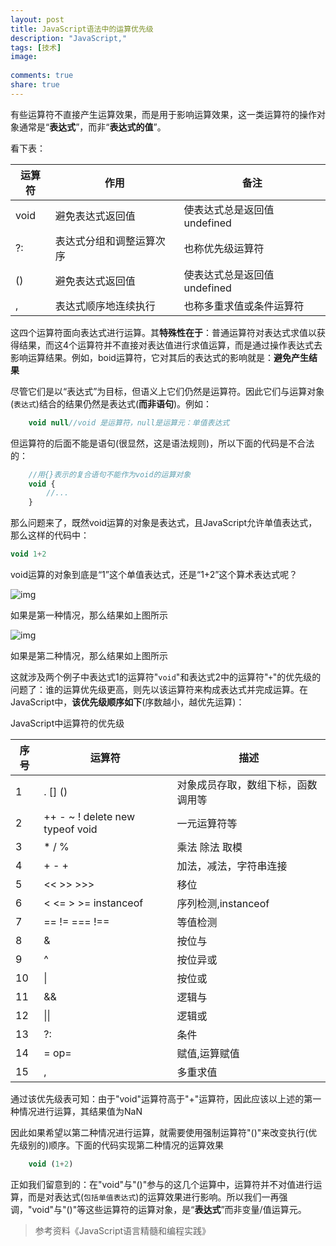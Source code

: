```yaml
---
layout: post
title: JavaScript语法中的运算优先级
description: "JavaScript,"
tags: [技术]
image:
  
comments: true
share: true
---
```


有些运算符不直接产生运算效果，而是用于影响运算效果，这一类运算符的操作对象通常是“**表达式**”，而非“**表达式的值**”。

看下表：

<!-- more -->

|运算符|作用|备注|
|---------------|---------------|---------------|
|void|避免表达式返回值|使表达式总是返回值undefined|
|?:|表达式分组和调整运算次序|也称优先级运算符|
|()|避免表达式返回值|使表达式总是返回值undefined|
|,|表达式顺序地连续执行|也称多重求值或条件运算符|


这四个运算符面向表达式进行运算。其**特殊性在于**：普通运算符对表达式求值以获得结果，而这4个运算符并不直接对表达值进行求值运算，而是通过操作表达式去影响运算结果。例如，boid运算符，它对其后的表达式的影响就是：**避免产生结果**

尽管它们是以“表达式”为目标，但语义上它们仍然是运算符。因此它们与运算对象(`表达式`)结合的结果仍然是表达式(**而非语句**)。例如：

```js
    void null//void 是运算符，null是运算元：单值表达式
```

但运算符的后面不能是语句(很显然，这是语法规则)，所以下面的代码是不合法的：

```js
    //用{}表示的复合语句不能作为void的运算对象
    void {
    	//...
    }
```

那么问题来了，既然void运算的对象是表达式，且JavaScript允许单值表达式，那么这样的代码中：

```js
void 1+2
```

void运算的对象到底是“1”这个单值表达式，还是“1+2”这个算术表达式呢？

![img](https://puronglong-blog-image.oss-cn-beijing.aliyuncs.com/20200420173947.png)

如果是第一种情况，那么结果如上图所示

![img](https://puronglong-blog-image.oss-cn-beijing.aliyuncs.com/20200420173956.png)

如果是第二种情况，那么结果如上图所示

这就涉及两个例子中表达式1的运算符"`void`"和表达式2中的运算符"`+`"的优先级的问题了：谁的运算优先级更高，则先以该运算符来构成表达式并完成运算。在JavaScript中，**该优先级顺序如下**(序数越小，越优先运算)：

JavaScript中运算符的优先级

|序号|运算符     |     描述 |
| --- | --- | --- |
|1|   . [] ()  |   对象成员存取，数组下标，函数调用等   |
|2|  ++ - ~ ! delete new typeof void   |  一元运算符等    |
|3|   * / %  |   乘法 除法 取模   |
|4|    + - + |   加法，减法，字符串连接   |
|5|  << >> >>>   |  移位    |
|6|    < <= > >= instanceof |  序列检测,instanceof    |
|   7   |   == != === !==    |  等值检测     |
|   8   |     &  |   按位与    |
|     9 |    ^   |   按位异或    |
|   10   |   \|    |    按位或   |
|   11   |    &&   |    逻辑与   |
|   12   |    \|\|   |    逻辑或   |
|   13   |    ?:   |    条件   |
|   14   |    = op=   |   赋值,运算赋值    |
|   15   |   ,    |    多重求值   |


通过该优先级表可知：由于"void"运算符高于"+"运算符，因此应该以上述的第一种情况进行运算，其结果值为NaN

因此如果希望以第二种情况进行运算，就需要使用强制运算符"()"来改变执行(优先级别的)顺序。下面的代码实现第二种情况的运算效果

```js
    void (1+2)
```

正如我们留意到的：在"void"与"()"参与的这几个运算中，运算符并不对值进行运算，而是对表达式(`包括单值表达式`)的运算效果进行影响。所以我们一再强调，"void"与"()"等这些运算符的运算对象，是“**表达式**”而非变量/值运算元。

> 参考资料《JavaScript语言精髓和编程实践》
